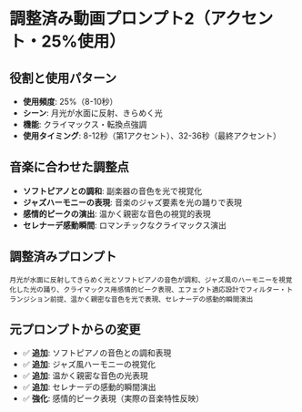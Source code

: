 # 調整済み動画プロンプト2（アクセント・25%使用）

## 役割と使用パターン
- **使用頻度**: 25%（8-10秒）
- **シーン**: 月光が水面に反射、きらめく光
- **機能**: クライマックス・転換点強調
- **使用タイミング**: 8-12秒（第1アクセント）、32-36秒（最終アクセント）

## 音楽に合わせた調整点
- **ソフトピアノとの調和**: 副楽器の音色を光で視覚化
- **ジャズハーモニーの表現**: 音楽のジャズ要素を光の踊りで表現
- **感情的ピークの演出**: 温かく親密な音色の視覚的表現
- **セレナーデ感動瞬間**: ロマンチックなクライマックス演出

## 調整済みプロンプト
```
月光が水面に反射してきらめく光とソフトピアノの音色が調和、ジャズ風のハーモニーを視覚化した光の踊り、クライマックス用感情的ピーク表現、エフェクト適応設計でフィルター・トランジション前提、温かく親密な音色を光で表現、セレナーデの感動的瞬間演出
```

## 元プロンプトからの変更
- ✅ **追加**: ソフトピアノの音色との調和表現
- ✅ **追加**: ジャズ風ハーモニーの視覚化
- ✅ **追加**: 温かく親密な音色の光表現
- ✅ **追加**: セレナーデの感動的瞬間演出
- ✅ **強化**: 感情的ピーク表現（実際の音楽特性反映）